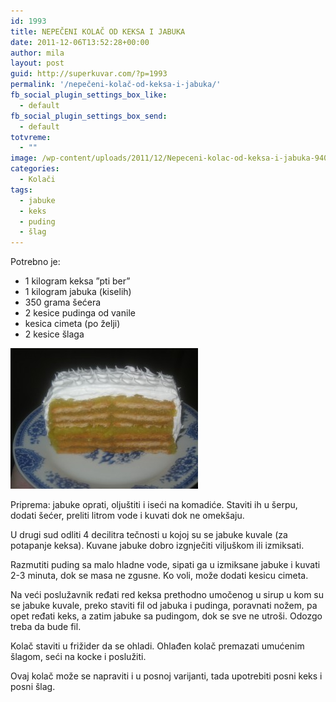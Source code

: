 ```yaml
---
id: 1993
title: NEPEČENI KOLAČ OD KEKSA I JABUKA
date: 2011-12-06T13:52:28+00:00
author: mila
layout: post
guid: http://superkuvar.com/?p=1993
permalink: '/nepečeni-kolač-od-keksa-i-jabuka/'
fb_social_plugin_settings_box_like:
  - default
fb_social_plugin_settings_box_send:
  - default
totvreme:
  - ""
image: /wp-content/uploads/2011/12/Nepeceni-kolac-od-keksa-i-jabuka-940x198.jpg
categories:
  - Kolači
tags:
  - jabuke
  - keks
  - puding
  - šlag
---
```

Potrebno je:

  * 1 kilogram keksa &#8221;pti ber&#8221;
  * 1 kilogram jabuka (kiselih)
  * 350 grama šećera
  * 2 kesice pudinga od vanile
  * kesica cimeta (po želji)
  * 2 kesice šlaga

<img class="alignnone size-medium wp-image-5446" src="/wp-content/uploads/2011/12/Nepeceni-kolac-od-keksa-i-jabuka-300x225.jpg" alt="Nepeceni kolac od keksa i jabuka" width="300" height="225" /> 

Priprema: jabuke oprati, oljuštiti i iseći na komadiće. Staviti ih u šerpu, dodati šećer, preliti litrom vode i kuvati dok ne omekšaju.

U drugi sud odliti 4 decilitra tečnosti u kojoj su se jabuke kuvale (za potapanje keksa). Kuvane jabuke dobro izgnječiti viljuškom ili izmiksati.

Razmutiti puding sa malo hladne vode, sipati ga u izmiksane jabuke i kuvati 2-3 minuta, dok se masa ne zgusne. Ko voli, može dodati kesicu cimeta.

Na veći poslužavnik ređati red keksa prethodno umočenog u sirup u kom su se jabuke kuvale, preko staviti fil od jabuka i pudinga, poravnati nožem, pa opet ređati keks, a zatim jabuke sa pudingom, dok se sve ne utroši. Odozgo treba da bude fil.

Kolač staviti u frižider da se ohladi. Ohlađen kolač premazati umućenim šlagom, seći na kocke i poslužiti.

Ovaj kolač može se napraviti i u posnoj varijanti, tada upotrebiti posni keks i posni šlag.